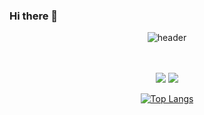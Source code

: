 ### Hi there 👋

<div align="center"> 
  
![header](https://capsule-render.vercel.app/api?type=wave&color=auto&height=300&section=header&text=ノーマルさん&fontSize=90)

<br>
<br>

<img src="https://img.shields.io/badge/Python-3776AB?style=for-the-badge&logo=Python&logoColor=white">
<img src="https://img.shields.io/badge/HTML5-#E34F26?style=for-the-badge&logo=HTML5&logoColor=white">

[![Top Langs](https://github-readme-stats.vercel.app/api/top-langs/?username=regular94)](https://github.com/anuraghazra/github-readme-stats)

</div>
